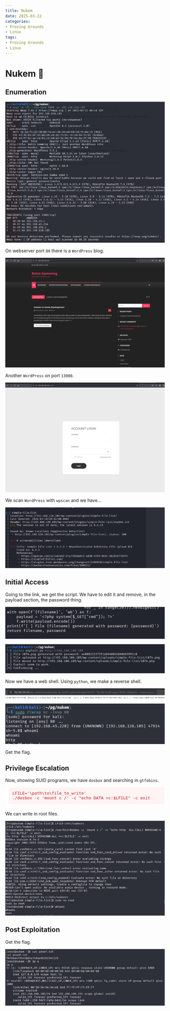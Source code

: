 ```yaml
---
title: Nukem
date: 2025-03-22
categories:
- Proving Grounds
- Linux
tags:
- Proving Grounds
- Linux
---
```


# Nukem 🔸
<!-- more -->

## Enumeration

![](../assets/Pasted%20image%2020250322134333.png)

On webserver port `80` there is a `WordPress` blog.

![](../assets/Pasted%20image%2020250322134419.png)

Another `WordPress` on port `13000`.

![](../assets/Pasted%20image%2020250322134603.png)

We scan `WordPress` with `wpscan` and we have...

![](../assets/Pasted%20image%2020250323133920.png)

## Initial Access

Going to the link, we get the script. We have to edit it and remove, in the payload section, the password thing.

![](../assets/Pasted%20image%2020250323134005.png)

![](../assets/Pasted%20image%2020250323134023.png)

Now we have a web shell. Using `python`, we make a reverse shell.

![](../assets/Pasted%20image%2020250323134100.png)

![](../assets/Pasted%20image%2020250323134237.png)

Get the flag.

## Privilege Escalation

Now, showing SUID programs, we have `dosbox` and searching in `gtfobins`.

![](../assets/Pasted%20image%2020250323134331.png)

We can write in root files.

![](../assets/Pasted%20image%2020250323134430.png)

## Post Exploitation

Get the flag.

![](../assets/Pasted%20image%2020250323134447.png)
